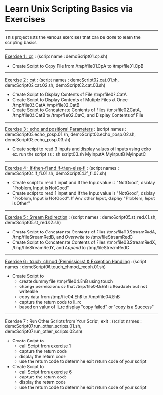 # Learn Unix Scripting Basics via Exercises

---

This project lists the various exercises that can be done to learn the scripting basics

---

[Exercise 1 : cp](#ex-1) : (script name : demoScript01.cp.sh)
- Create Script to Copy File from /tmp/file01.CpA to /tmp/file01.CpB
---
[Exercise 2 : cat](#ex-2) : (script names : demoScript02.cat.01.sh, demoScript02.cat.02.sh, demoScript02.cat.03.sh)
- Create Script to Display Contents of File /tmp/file02.CatA
- Create Script to Display Contents of Mutiple Files at Once /tmp/file02.CatA /tmp/file02.CatB
- Create Script to Concatenate Contents of Files /tmp/file02.CatA, /tmp/file02.CatB to /tmp/file02.CatC, and Display Contents of File
---
[Exercise 3 : echo and positional Parameters](#ex-3) : (script names : demoScript03.echo_posp.01.sh, demoScript03.echo_posp.02.sh, demoScript03.echo_posp.03.sh)
- Create script to read 3 inputs and display values of Inputs using echo
  ex. run the script as : sh script03.sh MyInputA MyInputB MyInputC
---
[Exercise 4 : If-then-fi and If-then-else-fi](#ex-4) : (script names : demoScript04.if_fi.01.sh, demoScript04.if_fi.02.sh)
- Create script to read 1 input and If the Input value is "NotGood", dsiplay "Problem, Input is NotGood"
- Create script to read 1 input and If the Input value is "NotGood", dsiplay "Problem, Input is NotGood". If Any other Input, dsiplay "Problem, Input is Other"
---
[Exercise 5 : Stream Redirection](#ex-5) : (script names : demoScript05.st_red.01.sh, demoScript05.st_red.02.sh)
- Create Script to Concatenate Contents of Files /tmp/file03.StreamRedA, /tmp/fileStreamRedB, and *Overwrite* to /tmp/fileStreamRedC
- Create Script to Concatenate Contents of Files /tmp/file03.StreamRedX, /tmp/fileStreamRedY, and *Append* to /tmp/fileStreamRedC
---
[Exercise 6 : touch, chmod (Permissions) & Exception Handling](#ex-6) :  (script names : demoScript06.touch_chmod_excph.01.sh)
- Create Script to
  - create dummy file /tmp/file04.EhB using touch
  - change permissions so that /tmp/file04.EhB is Readable but not writeable
  - copy data from /tmp/file04.EhB to /tmp/file04.EhB
  - capture the return code to li_rc 
  - based on value of li_rc display "copy failed" or "copy is a Success"
---
[Exercise 7 : Run Other Scripts from Your Script, exit](#ex-7) :  (script names : demoScript07.run_other_scripts.01.sh, demoScript07.run_other_scripts.02.sh)
- Create Script to
  - call Script from [exercise 1](#ex-1)
  - capture the return code
  - display the return code
  - use the return code to determine exit return code of your script
- Create Script to
  - call Script from [exercise 6](#ex-6)
  - capture the return code
  - display the return code
  - use the return code to determine exit return code of your script